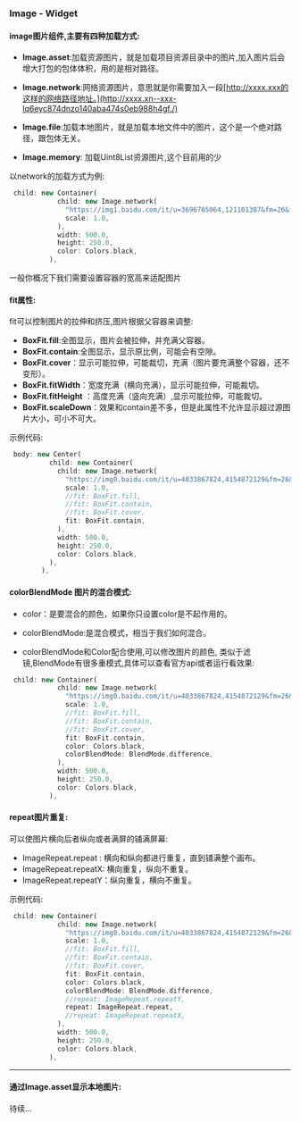 ### Image - Widget 

#### image图片组件,主要有四种加载方式:

- **Image.asset**:加载资源图片，就是加载项目资源目录中的图片,加入图片后会增大打包的包体体积，用的是相对路径。

- **Image.network**:网络资源图片，意思就是你需要加入一段[http://xxxx.xxx的这样的网络路径地址。](http://xxxx.xn--xxx-lq6eyc874dnzo140aba474s0eb988h4gf./)

- **Image.file**:加载本地图片，就是加载本地文件中的图片，这个是一个绝对路径，跟包体无关。

- **Image.memory**: 加载Uint8List资源图片,这个目前用的少

  

以network的加载方式为例:

```dart
 child: new Container(
            child: new Image.network(
              "https://img1.baidu.com/it/u=3696765064,121101387&fm=26&fmt=auto&gp=0.jpg",
              scale: 1.0,
            ),
            width: 500.0,
            height: 250.0,
            color: Colors.black,
          ),
```

一般你概况下我们需要设置容器的宽高来适配图片

#### fit属性:

fit可以控制图片的拉伸和挤压,图片根据父容器来调整:

- **BoxFit.fill**:全图显示，图片会被拉伸，并充满父容器。
- **BoxFit.contain**:全图显示，显示原比例，可能会有空隙。
- **BoxFit.cover**：显示可能拉伸，可能裁切，充满（图片要充满整个容器，还不变形）。
- **BoxFit.fitWidth**：宽度充满（横向充满），显示可能拉伸，可能裁切。
- **BoxFit.fitHeight** ：高度充满（竖向充满）,显示可能拉伸，可能裁切。
- **BoxFit.scaleDown**：效果和contain差不多，但是此属性不允许显示超过源图片大小，可小不可大。

示例代码:

```dart
 body: new Center(
          child: new Container(
            child: new Image.network(
              "https://img0.baidu.com/it/u=4033867824,4154872129&fm=26&fmt=auto&gp=0.jpg",
              scale: 1.0,
              //fit: BoxFit.fill,
              //fit: BoxFit.contain,
              //fit: BoxFit.cover,
              fit: BoxFit.contain,
            ),
            width: 500.0,
            height: 250.0,
            color: Colors.black,
          ),
        ),
```

#### colorBlendMode 图片的混合模式:

- color：是要混合的颜色，如果你只设置color是不起作用的。
- colorBlendMode:是混合模式，相当于我们如何混合。

- colorBlendMode和Color配合使用,可以修改图片的颜色, 类似于滤镜,BlendMode有很多重模式,具体可以查看官方api或者运行看效果:

```dart
 child: new Container(
            child: new Image.network(
              "https://img0.baidu.com/it/u=4033867824,4154872129&fm=26&fmt=auto&gp=0.jpg",
              scale: 1.0,
              //fit: BoxFit.fill,
              //fit: BoxFit.contain,
              //fit: BoxFit.cover,
              fit: BoxFit.contain,
              color: Colors.black,
              colorBlendMode: BlendMode.difference,
            ),
            width: 500.0,
            height: 250.0,
            color: Colors.black,
          ),
```

#### repeat图片重复:

可以使图片横向后者纵向或者满屏的铺满屏幕:

- ImageRepeat.repeat : 横向和纵向都进行重复，直到铺满整个画布。
- ImageRepeat.repeatX: 横向重复，纵向不重复。
- ImageRepeat.repeatY：纵向重复，横向不重复。

示例代码:

```dart
 child: new Container(
            child: new Image.network(
              "https://img0.baidu.com/it/u=4033867824,4154872129&fm=26&fmt=auto&gp=0.jpg",
              scale: 1.0,
              //fit: BoxFit.fill,
              //fit: BoxFit.contain,
              //fit: BoxFit.cover,
              fit: BoxFit.contain,
              color: Colors.black,
              colorBlendMode: BlendMode.difference,
              //repeat: ImageRepeat.repeatY,
              repeat: ImageRepeat.repeat,
              //repeat: ImageRepeat.repeatX,
            ),
            width: 500.0,
            height: 250.0,
            color: Colors.black,
          ),
```

---

#### 通过Image.asset显示本地图片:

待续...